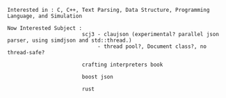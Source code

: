     Interested in : C, C++, Text Parsing, Data Structure, Programming Language, and Simulation
    
    Now Interested Subject : 
                            scj3 - claujson (experimental? parallel json parser, using simdjson and std::thread.)
                                 - thread pool?, Document class?, no thread-safe?
                                
                            crafting interpreters book
                
                            boost json

                            rust
